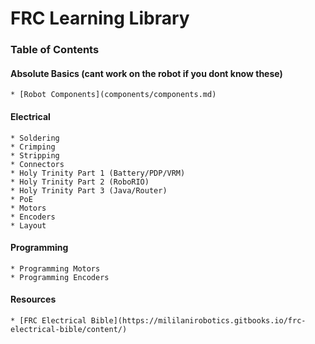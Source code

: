 # FRC Learning Library

### Table of Contents
#### Absolute Basics (cant work on the robot if you dont know these)
    * [Robot Components](components/components.md)
#### Electrical
    * Soldering
    * Crimping
    * Stripping
    * Connectors
    * Holy Trinity Part 1 (Battery/PDP/VRM)
    * Holy Trinity Part 2 (RoboRIO)
    * Holy Trinity Part 3 (Java/Router)
    * PoE
    * Motors
    * Encoders
    * Layout
#### Programming
    * Programming Motors
    * Programming Encoders
#### Resources
    * [FRC Electrical Bible](https://mililanirobotics.gitbooks.io/frc-electrical-bible/content/)
    
